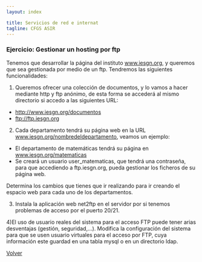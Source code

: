 ```yaml
---
layout: index

title: Servicios de red e internat
tagline: CFGS ASIR
---
```

### Ejercicio: Gestionar un hosting por ftp

Tenemos que desarrollar la página del instituto www.iesgn.org, y queremos que sea gestionada por medio de un ftp. Tendremos las siguientes funcionalidades:

1) Queremos ofrecer una colección de documentos, y lo vamos a hacer mediante http y ftp anónimo, de esta forma se accederá al mismo directorio si accedo a las siguientes URL:

* http://www.iesgn.org/documentos
* ftp://ftp.iesgn.org

2) Cada departamento tendrá su página web en la URL www.iesgn.org/nombredeldepartamento, veamos un ejemplo:

* El departamento de matemáticas tendrá su página en www.iesgn.org/matematicas
* Se creará un usuario user_matematicas, que tendrá una contraseña, para que accediendo a ftp.iesgn.org, pueda gestionar los ficheros de su página web.

Determina los cambios que tienes que ir realizando para ir creando el espacio web para cada uno de los departamentos.

3) Instala la aplicación web net2ftp en el servidor por si tenemos problemas de acceso por el puerto 20/21.

4)El uso de usuario reales del sistema para el acceso FTP puede tener arias desventajas (gestión, seguridad,...). Modifica la configuración del sistema para que se usen usuario virtuales para el acceso por FTP, cuya información este guardad en una tabla mysql o en un directorio ldap.


[Volver](index)
